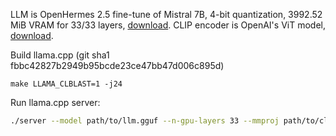 LLM is OpenHermes 2.5 fine-tune of Mistral 7B, 4-bit quantization, 3992.52 MiB VRAM for 33/33 layers, [download](https://huggingface.co/TheBloke/OpenHermes-2.5-Mistral-7B-GGUF/blob/main/openhermes-2.5-mistral-7b.Q4_K_M.gguf).
CLIP encoder is OpenAI's ViT model, [download](https://huggingface.co/mys/ggml_bakllava-1/resolve/main/mmproj-model-f16.gguf).

Build llama.cpp (git sha1 fbbc42827b2949b95bcde23ce47bb47d006c895d)

```
make LLAMA_CLBLAST=1 -j24
```

Run llama.cpp server:

```bash
./server --model path/to/llm.gguf --n-gpu-layers 33 --mmproj path/to/clip.guuf --ctx-size 32768 --embedding --cont-batching --threads 24
```
